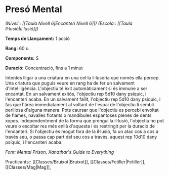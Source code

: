 # Presó Mental

*(Nivell:: [[Taula Nivell 6|Encanteri Nivell 6]]) (Escola:: [[Taula Il·lusió|Il·lusió]])*

**Temps de Llançament:** 1 acció

**Rang:** 60 u.

**Components:** S

**Duració:** Concentració, fins a 1 minut

Intentes lligar a una criatura en una cel·la il·lusòria que només ella percep. Una criatura que puguis veure en rang ha de fer un salvament d'Intel·ligència. L'objectiu té èxit automàticament si és immune a ser encantat. En un salvament exitós, l'objectiu rep 5d10 dany psíquic, i l'encanteri acaba. En un salvament fallit, l'objectiu rep 5d10 dany psíquic, i fas que l'àrea immediatament al voltant de l'espai de l'objectiu li sembli perillosa d'alguna manera. Pots caursar que l'objectiu es percebi envoltat de flames, navalles flotants o mandíbules espantoses plenes de dents xopes. Independentment de la forma que prengui la il·lusió, l'objectiu no pot veure o escoltar res més enllà d'aquesta i és restringit per la duració de l'encanteri. Si l'objectiu és mogut fora de la il·lusió, fa un atac cos a cos a través seu, o passa cap part del seu cos a través, aquest rep 10d10 dany psíquic, i l'encanteri acaba. 


*Font: Mental Prison, Xanathar's Guide to Everything*



Practicants:: [[Classes/Bruixot|Bruixot]], [[Classes/Fetiller|Fetiller]], [[Classes/Mag|Mag]],